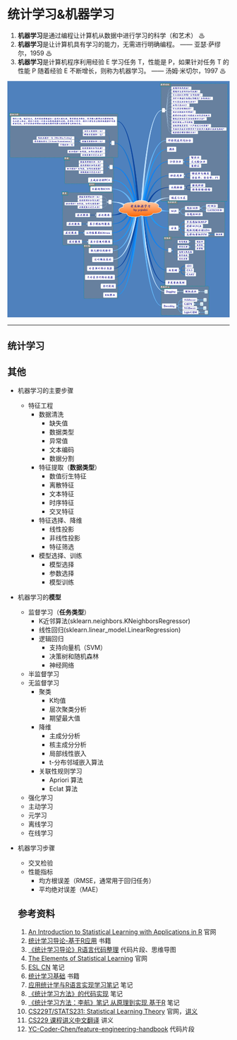 # 统计学习&机器学习

1. **机器学习**是通过编程让计算机从数据中进行学习的科学（和艺术） ♨
2. **机器学习**是让计算机具有学习的能力，无需进行明确编程。 —— 亚瑟·萨缪尔，1959 ♨
3. **机器学习**是计算机程序利用经验 E 学习任务 T，性能是 P，如果针对任务 T 的性能 P 随着经验 E 不断增长，则称为机器学习。 —— 汤姆·米切尔，1997 ♨

![](./有关机器学习.png)

---

## 统计学习

## 其他
- 机器学习的主要步骤

  - 特征工程
    - 数据清洗
      - 缺失值
      - 数据类型
      - 异常值
      - 文本编码
      - 数据分割
    - 特征提取（**数据类型**）
      -  数值衍生特征
      -  离散特征
      -  文本特征
      -  时序特征
      -  交叉特征
    - 特征选择、降维
      - 线性投影
      - 非线性投影
      - 特征筛选
    - 模型选择、训练
      - 模型选择
      - 参数选择
      - 模型训练

- 机器学习的**模型**
    - 监督学习（**任务类型**）
      -   K近邻算法(sklearn.neighbors.KNeighborsRegressor)
      - 线性回归(sklearn.linear_model.LinearRegression)
      - 逻辑回归
        -   支持向量机（SVM）
        -   决策树和随机森林
        - 神经网络
    -   半监督学习
    -   无监督学习
        -   聚类
            -   K均值
            -   层次聚类分析
            -   期望最大值
        -   降维
            -   主成分分析
            -   核主成分分析
            -   局部线性嵌入
            -   t-分布邻域嵌入算法
        -   关联性规则学习
            -   Apriori 算法
            -   Eclat 算法
    -   强化学习
    -   主动学习
    -   元学习
    -   离线学习
    -   在线学习

- 机器学习步骤
  - 交叉检验
  - 性能指标
    -   均方根误差（RMSE，通常用于回归任务）
    -   平均绝对误差（MAE）

  ## 参考资料
  1. [An Introduction to Statistical Learning with Applications in R](http://faculty.marshall.usc.edu/gareth-james/ISL/) 官网
  2. [统计学习导论-基于R应用](https://share.weiyun.com/GPwQUUXy) 书籍
  3. [《统计学习导论》R语言代码整理](https://blog.csdn.net/weixin_43761124/article/details/103666458?utm_medium=distribute.pc_relevant.none-task-blog-BlogCommendFromMachineLearnPai2-2.channel_param&depth_1-utm_source=distribute.pc_relevant.none-task-blog-BlogCommendFromMachineLearnPai2-2.channel_param) 代码片段、思维导图
  4. [The Elements of Statistical Learning](https://web.stanford.edu/~hastie/ElemStatLearn/) 官网
  5. [ESL CN](https://esl.hohoweiya.xyz/index.html) 笔记
  6. [统计学习基础](https://share.weiyun.com/iQe5kDa3) 书籍
  7. [应用统计学与R语言实现学习笔记](https://giserdaishaoqing.gitbooks.io/note-of-applied-statistics-with-r-book/content/) 笔记
  8. [《统计学习方法》的代码实现](https://github.com/fengdu78/lihang-code) 笔记
  9. [《统计学习方法：李航》笔记 从原理到实现 基于R](https://github.com/DefTruth/statistic-learning-R-note) 笔记
  10. [CS229T/STATS231: Statistical Learning Theory](http://web.stanford.edu/class/cs229t/) 官网，[讲义](https://web.stanford.edu/class/cs229t/notes.pdf)
  11. [CS229 课程讲义中文翻译](https://kivy-cn.github.io/Stanford-CS-229-CN/#/) 讲义
  12. [YC-Coder-Chen/feature-engineering-handbook](https://nbviewer.jupyter.org/github/YC-Coder-Chen/feature-engineering-handbook/tree/master/%E4%B8%AD%E6%96%87%E7%89%88/) 代码片段